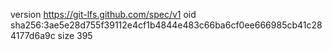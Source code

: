version https://git-lfs.github.com/spec/v1
oid sha256:3ae5e28d755f39112e4cf1b4844e483c66ba6cf0ee666985cb41c284177d6a9c
size 395
